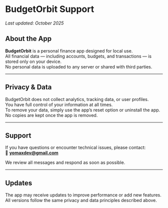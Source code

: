 # BudgetOrbit Support

_Last updated: October 2025_

## About the App  
**BudgetOrbit** is a personal finance app designed for local use.  
All financial data — including accounts, budgets, and transactions — is stored only on your device.  
No personal data is uploaded to any server or shared with third parties.

---

## Privacy & Data  
BudgetOrbit does not collect analytics, tracking data, or user profiles.  
You have full control of your information at all times.  
To remove your data, simply use the app’s reset option or uninstall the app.  
No copies are kept once the app is removed.

---

## Support  
If you have questions or encounter technical issues, please contact:  
📧 **yomaxdev@gmail.com**

We review all messages and respond as soon as possible.

---

## Updates  
The app may receive updates to improve performance or add new features.  
All versions follow the same privacy and data principles described above.
